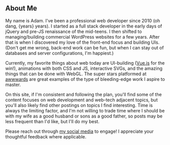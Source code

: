 ## About Me

My name is Adam. I've been a professional web developer since 2010 (oh dang, {years} years). I started as a full stack developer in the early days of jQuery and pre-JS renaissance of the mid-teens. I then shifted to managing/building commercial WordPress websites for a few years. After that is when I discovered my love of the front-end focus and building UIs. (Don't get me wrong, back-end work can be fun, but when I can stay out of databases and server configurations, I'm happiest.)

Currently, my favorite things about web today are UI-building ([Vue.js](https://vuejs.org/) for the win!), animations with both CSS and JS, interactive SVGs, and the amazing things that can be done with WebGL. The super stars platformed at [awwwards](https://www.awwwards.com/) are great examples of the type of bleeding-edge work I aspire to master.

On this site, if I'm consistent and following the plan, you'll find some of the content focuses on web development and web-tech adjacent topics, but you'll also likely find other postings on topics I find interesting. Time is always the limiting factor, and I'm not willing to trade time where I should be with my wife as a good husband or sons as a good father, so posts may be less frequent than I'd like, but I'll do my best.

Please reach out through [my social media](#bottom) to engage! I appreciate your thoughtful feedback where applicable.
